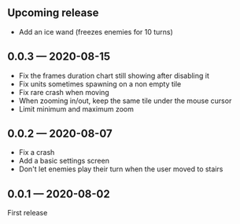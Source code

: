## Upcoming release

* Add an ice wand (freezes enemies for 10 turns)

## 0.0.3 — 2020-08-15

* Fix the frames duration chart still showing after disabling it
* Fix units sometimes spawning on a non empty tile
* Fix rare crash when moving
* When zooming in/out, keep the same tile under the mouse cursor
* Limit minimum and maximum zoom

## 0.0.2 — 2020-08-07

* Fix a crash
* Add a basic settings screen
* Don't let enemies play their turn when the user moved to stairs

## 0.0.1 — 2020-08-02

First release
